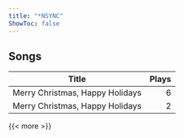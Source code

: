 ```yaml
---
title: "*NSYNC"
ShowToc: false
---
```


## Songs
Title | Plays 
----- | -----: 
Merry Christmas, Happy Holidays | 6
Merry Christmas, Happy Holidays | 2

{{< more >}}